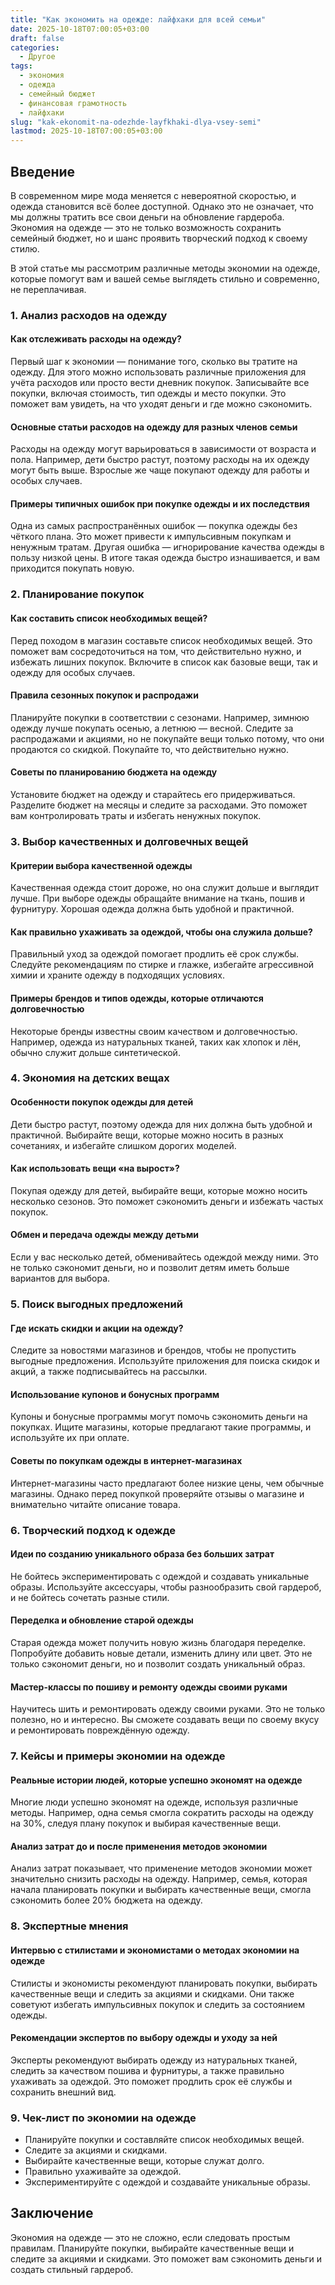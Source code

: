 ```yaml
---
title: "Как экономить на одежде: лайфхаки для всей семьи"
date: 2025-10-18T07:00:05+03:00
draft: false
categories:
  - Другое
tags:
  - экономия
  - одежда
  - семейный бюджет
  - финансовая грамотность
  - лайфхаки
slug: "kak-ekonomit-na-odezhde-layfkhaki-dlya-vsey-semi"
lastmod: 2025-10-18T07:00:05+03:00
---
```


## Введение

В современном мире мода меняется с невероятной скоростью, и одежда становится всё более доступной. Однако это не означает, что мы должны тратить все свои деньги на обновление гардероба. Экономия на одежде — это не только возможность сохранить семейный бюджет, но и шанс проявить творческий подход к своему стилю.

В этой статье мы рассмотрим различные методы экономии на одежде, которые помогут вам и вашей семье выглядеть стильно и современно, не переплачивая.

### 1. Анализ расходов на одежду

#### Как отслеживать расходы на одежду?

Первый шаг к экономии — понимание того, сколько вы тратите на одежду. Для этого можно использовать различные приложения для учёта расходов или просто вести дневник покупок. Записывайте все покупки, включая стоимость, тип одежды и место покупки. Это поможет вам увидеть, на что уходят деньги и где можно сэкономить.

#### Основные статьи расходов на одежду для разных членов семьи

Расходы на одежду могут варьироваться в зависимости от возраста и пола. Например, дети быстро растут, поэтому расходы на их одежду могут быть выше. Взрослые же чаще покупают одежду для работы и особых случаев.

#### Примеры типичных ошибок при покупке одежды и их последствия

Одна из самых распространённых ошибок — покупка одежды без чёткого плана. Это может привести к импульсивным покупкам и ненужным тратам. Другая ошибка — игнорирование качества одежды в пользу низкой цены. В итоге такая одежда быстро изнашивается, и вам приходится покупать новую.

### 2. Планирование покупок

#### Как составить список необходимых вещей?

Перед походом в магазин составьте список необходимых вещей. Это поможет вам сосредоточиться на том, что действительно нужно, и избежать лишних покупок. Включите в список как базовые вещи, так и одежду для особых случаев.

#### Правила сезонных покупок и распродажи

Планируйте покупки в соответствии с сезонами. Например, зимнюю одежду лучше покупать осенью, а летнюю — весной. Следите за распродажами и акциями, но не покупайте вещи только потому, что они продаются со скидкой. Покупайте то, что действительно нужно.

#### Советы по планированию бюджета на одежду

Установите бюджет на одежду и старайтесь его придерживаться. Разделите бюджет на месяцы и следите за расходами. Это поможет вам контролировать траты и избегать ненужных покупок.

### 3. Выбор качественных и долговечных вещей

#### Критерии выбора качественной одежды

Качественная одежда стоит дороже, но она служит дольше и выглядит лучше. При выборе одежды обращайте внимание на ткань, пошив и фурнитуру. Хорошая одежда должна быть удобной и практичной.

#### Как правильно ухаживать за одеждой, чтобы она служила дольше?

Правильный уход за одеждой помогает продлить её срок службы. Следуйте рекомендациям по стирке и глажке, избегайте агрессивной химии и храните одежду в подходящих условиях.

#### Примеры брендов и типов одежды, которые отличаются долговечностью

Некоторые бренды известны своим качеством и долговечностью. Например, одежда из натуральных тканей, таких как хлопок и лён, обычно служит дольше синтетической.

### 4. Экономия на детских вещах

#### Особенности покупок одежды для детей

Дети быстро растут, поэтому одежда для них должна быть удобной и практичной. Выбирайте вещи, которые можно носить в разных сочетаниях, и избегайте слишком дорогих моделей.

#### Как использовать вещи «на вырост»?

Покупая одежду для детей, выбирайте вещи, которые можно носить несколько сезонов. Это поможет сэкономить деньги и избежать частых покупок.

#### Обмен и передача одежды между детьми

Если у вас несколько детей, обменивайтесь одеждой между ними. Это не только сэкономит деньги, но и позволит детям иметь больше вариантов для выбора.

### 5. Поиск выгодных предложений

#### Где искать скидки и акции на одежду?

Следите за новостями магазинов и брендов, чтобы не пропустить выгодные предложения. Используйте приложения для поиска скидок и акций, а также подписывайтесь на рассылки.

#### Использование купонов и бонусных программ

Купоны и бонусные программы могут помочь сэкономить деньги на покупках. Ищите магазины, которые предлагают такие программы, и используйте их при оплате.

#### Советы по покупкам одежды в интернет-магазинах

Интернет-магазины часто предлагают более низкие цены, чем обычные магазины. Однако перед покупкой проверяйте отзывы о магазине и внимательно читайте описание товара.

### 6. Творческий подход к одежде

#### Идеи по созданию уникального образа без больших затрат

Не бойтесь экспериментировать с одеждой и создавать уникальные образы. Используйте аксессуары, чтобы разнообразить свой гардероб, и не бойтесь сочетать разные стили.

#### Переделка и обновление старой одежды

Старая одежда может получить новую жизнь благодаря переделке. Попробуйте добавить новые детали, изменить длину или цвет. Это не только сэкономит деньги, но и позволит создать уникальный образ.

#### Мастер-классы по пошиву и ремонту одежды своими руками

Научитесь шить и ремонтировать одежду своими руками. Это не только полезно, но и интересно. Вы сможете создавать вещи по своему вкусу и ремонтировать повреждённую одежду.

### 7. Кейсы и примеры экономии на одежде

#### Реальные истории людей, которые успешно экономят на одежде

Многие люди успешно экономят на одежде, используя различные методы. Например, одна семья смогла сократить расходы на одежду на 30%, следуя плану покупок и выбирая качественные вещи.

#### Анализ затрат до и после применения методов экономии

Анализ затрат показывает, что применение методов экономии может значительно снизить расходы на одежду. Например, семья, которая начала планировать покупки и выбирать качественные вещи, смогла сэкономить более 20% бюджета на одежду.

### 8. Экспертные мнения

#### Интервью с стилистами и экономистами о методах экономии на одежде

Стилисты и экономисты рекомендуют планировать покупки, выбирать качественные вещи и следить за акциями и скидками. Они также советуют избегать импульсивных покупок и следить за состоянием одежды.

#### Рекомендации экспертов по выбору одежды и уходу за ней

Эксперты рекомендуют выбирать одежду из натуральных тканей, следить за качеством пошива и фурнитуры, а также правильно ухаживать за одеждой. Это поможет продлить срок её службы и сохранить внешний вид.

### 9. Чек-лист по экономии на одежде

- Планируйте покупки и составляйте список необходимых вещей.
- Следите за акциями и скидками.
- Выбирайте качественные вещи, которые служат долго.
- Правильно ухаживайте за одеждой.
- Экспериментируйте с одеждой и создавайте уникальные образы.

## Заключение

Экономия на одежде — это не сложно, если следовать простым правилам. Планируйте покупки, выбирайте качественные вещи и следите за акциями и скидками. Это поможет вам сэкономить деньги и создать стильный гардероб.
